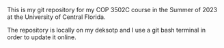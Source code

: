 This is my git repository for my COP 3502C course in the Summer of 2023 at the University of Central Florida.

The repository is locally on my deksotp and I use a git bash terminal in order to update it online.